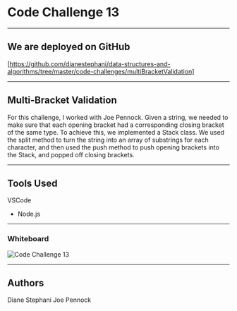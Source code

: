 # Code Challenge 13

---------------------------------

## We are deployed on GitHub

[https://github.com/dianestephani/data-structures-and-algorithms/tree/master/code-challenges/multiBracketValidation]

---------------------------------

## Multi-Bracket Validation

For this challenge, I worked with Joe Pennock. Given a string, we needed to make sure that each opening bracket had a corresponding closing bracket of the same type. To achieve this, we implemented a Stack class. We used the split method to turn the string into an array of substrings for each character, and then used the push method to push opening brackets into the Stack, and popped off closing brackets.

---------------------------------

## Tools Used

VSCode

- Node.js

---------------------------------

### Whiteboard

![Code Challenge 13](https://via.placeholder.com/500x250)

---------------------------

## Authors

Diane Stephani
Joe Pennock